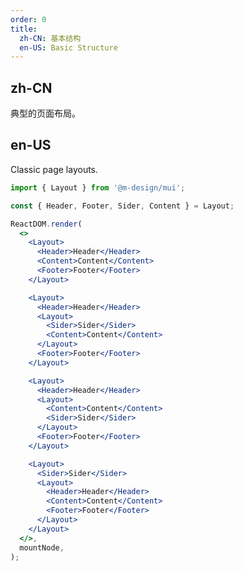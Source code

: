 ```yaml
---
order: 0
title:
  zh-CN: 基本结构
  en-US: Basic Structure
---
```


## zh-CN

典型的页面布局。

## en-US

Classic page layouts.

```jsx
import { Layout } from '@m-design/mui';

const { Header, Footer, Sider, Content } = Layout;

ReactDOM.render(
  <>
    <Layout>
      <Header>Header</Header>
      <Content>Content</Content>
      <Footer>Footer</Footer>
    </Layout>

    <Layout>
      <Header>Header</Header>
      <Layout>
        <Sider>Sider</Sider>
        <Content>Content</Content>
      </Layout>
      <Footer>Footer</Footer>
    </Layout>

    <Layout>
      <Header>Header</Header>
      <Layout>
        <Content>Content</Content>
        <Sider>Sider</Sider>
      </Layout>
      <Footer>Footer</Footer>
    </Layout>

    <Layout>
      <Sider>Sider</Sider>
      <Layout>
        <Header>Header</Header>
        <Content>Content</Content>
        <Footer>Footer</Footer>
      </Layout>
    </Layout>
  </>,
  mountNode,
);
```

<style>
#components-layout-demo-basic .code-box-demo {
  text-align: center;
}
#components-layout-demo-basic .ant-layout-header,
#components-layout-demo-basic .ant-layout-footer {
  color: #fff;
  background: #7dbcea;
}
[data-theme="dark"] #components-layout-demo-basic .ant-layout-header {
  background: #6aa0c7;
}
[data-theme="dark"] #components-layout-demo-basic .ant-layout-footer {
  background: #6aa0c7;
}
#components-layout-demo-basic .ant-layout-footer {
  line-height: 1.5;
}
#components-layout-demo-basic .ant-layout-sider {
  color: #fff;
  line-height: 120px;
  background: #3ba0e9;
}
[data-theme="dark"] #components-layout-demo-basic .ant-layout-sider {
  background: #3499ec;
}
#components-layout-demo-basic .ant-layout-content {
  min-height: 120px;
  color: #fff;
  line-height: 120px;
  background: rgba(16, 142, 233, 1);
}
[data-theme="dark"] #components-layout-demo-basic .ant-layout-content {
  background: #107bcb;
}
#components-layout-demo-basic > .code-box-demo > .ant-layout + .ant-layout {
  margin-top: 48px;
}
</style>
